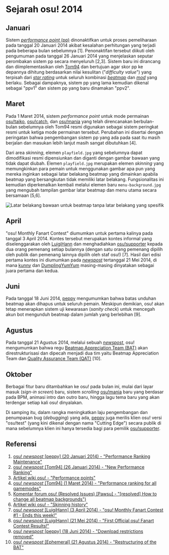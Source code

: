 # Sejarah osu! 2014

## Januari

Sistem [*performance point* (pp)](/wiki/Performance_points) dinonaktifkan untuk proses pemeliharaan pada tanggal 20 Januari 2014 akibat kesalahan perhitungan yang terjadi pada beberapa bulan sebelumnya \[1\]. Penonaktifan tersebut diikuti oleh pengumuman pada tanggal 26 Januari 2014 yang menjelaskan seputar perombakan sistem pp secara menyeluruh \[2,3\]. Sistem baru ini dirancang dan diimplementasikan oleh [Tom94](https://osu.ppy.sh/users/1857058) dan bertujuan agar skor pp ke depannya dihitung berdasarkan nilai kesulitan ("*difficulty value*") yang terpisah dari [*star rating*](/wiki/Beatmapping/Star_rating) untuk seluruh kombinasi [*beatmap*](/wiki/Beatmap) dan [*mod*](/wiki/Game_modifier) yang berlaku. Sebagai dampaknya, sistem pp yang lama kemudian dikenal sebagai "ppv1" dan sistem pp yang baru dinamakan "ppv2".

## Maret

Pada 1 Maret 2014, sistem *performance point* untuk mode permainan [osu!taiko](/wiki/Game_mode/osu!taiko), [osu!catch](/wiki/Game_mode/osu!catch), dan [osu!mania](/wiki/Game_mode/osu!mania) yang telah direncanakan berbulan-bulan sebelumnya oleh Tom94 resmi digunakan sebagai sistem peringkat resmi untuk ketiga mode permainan tersebut. Perubahan ini disertai dengan peringatan bahwa pengembangan sistem pp yang ada pada saat itu masih berjalan dan masukan lebih lanjut masih sangat dibutuhkan \[4\].

Dari area *skinning*, elemen `playfield.jpg` yang sebelumnya dapat dimodifikasi resmi dipensiunkan dan diganti dengan gambar bawaan yang tidak dapat diubah. Elemen `playfield.jpg` merupakan elemen *skinning* yang memungkinkan para pemain untuk menggunakan gambar apa pun yang mereka inginkan sebagai latar belakang beatmap yang dimainkan apabila beatmap yang bersangkutan tidak memiliki latar belakang. Fungsionalitas ini kemudian diperkenalkan kembali melalui elemen baru `menu-background.jpg` yang mengubah tampilan gambar latar beatmap dan menu utama secara bersamaan \[5,6\].

![](img/2014-03_01.jpg "Latar belakang bawaan untuk beatmap tanpa latar belakang yang spesifik")

## April

"osu! Monthly Fanart Contest" diumumkan untuk pertama kalinya pada tanggal 3 April 2014. Kontes tersebut merupakan kontes informal yang diselenggarakan oleh [LuigiHann](https://osu.ppy.sh/users/1079) dan menghadiahkan [osu!supporter](https://osu.ppy.sh/home/support) kepada dua orang pemenang setiap bulannya (dengan satu orang pemenang dipilih oleh publik dan pemenang lainnya dipilih oleh staf osu!) \[7\]. Hasil dari edisi pertama kontes ini diumumkan pada [*newspost*](https://osu.ppy.sh/home/news/2014-05-21-first-official-osu-fanart-contest-results) tertanggal 21 Mei 2014, di mana [kunny](https://osu.ppy.sh/users/3931585) dan [DumplingYumYum](https://osu.ppy.sh/users/1715930) masing-masing dinyatakan sebagai juara pertama dan kedua.

## Juni

Pada tanggal 18 Juni 2014, [peppy](https://osu.ppy.sh/users/2) mengumumkan bahwa batas unduhan beatmap akan dihapus untuk seluruh pemain. Meskipun demikian, osu! akan tetap menerapkan sistem uji kewarasan (*sanity check*) untuk mencegah akun bot mengunduh beatmap dalam jumlah yang berlebihan \[9\].

## Agustus

Pada tanggal 21 Agustus 2014, melalui sebuah [*newspost*](https://osu.ppy.sh/home/news/2014-08-21-restructuring-of-the-bat), osu! mengumumkan bahwa regu [Beatmap Appreciation Team (BAT)](/wiki/Modding/Beatmap_Appreciation_Team) akan direstrukturisasi dan dipecah menjadi dua tim yaitu Beatmap Appreciation Team dan [Quality Assurance Team (QAT)](/wiki/Modding/Quality_Assurance_Team) \[10\].

## Oktober

Berbagai fitur baru ditambahkan ke osu! pada bulan ini, mulai dari layar masuk (*sign-in screen*) baru, sistem *scrolling* [osu!mania](/wiki/Game_mode/osu!mania) baru yang berdasar pada BPM, animasi intro dan outro baru, hingga lagu tema baru yang akan terdengar setiap kali osu! dinyalakan.

Di samping itu, dalam rangka meningkatkan laju pengembangan dan penumpasan bug (*debugging*) yang ada, [peppy](https://osu.ppy.sh/users/2) juga merilis klien osu! versi "osu!test" (yang kini dikenal dengan nama "Cutting Edge") secara publik di mana sebelumnya klien ini hanya tersedia bagi para pemilik [osu!supporter](https://osu.ppy.sh/home/support).

## Referensi

1. [osu! *newspost* [peppy] (20 Januari 2014) - "Performance Ranking Maintenance"](https://osu.ppy.sh/home/news/2014-01-20-performance-ranking-maintenance)
2. [osu! *newspost* [Tom94] (26 Januari 2014) - "New Performance Ranking"](https://osu.ppy.sh/home/news/2014-01-26-new-performance-ranking)
3. [Artikel wiki osu! - "Performance points"](/wiki/Performance_points)
4. [osu! *newspost* [Tom94] (1 Maret 2014) - "Performance ranking for all gamemodes"](https://osu.ppy.sh/home/news/2014-03-01-performance-ranking-for-all-gamemodes)
5. [Komentar forum osu! (Resolved Issues) [Pawsu] - "[resolved] How to change all beatmap backgrounds")](https://osu.ppy.sh/community/forums/topics/397827?start=4749640)
6. [Artikel wiki osu! - "Skinning history"](/wiki/Skinning/History)
7. [osu! *newspost* [LuigiHann] (3 April 2014) - "osu! Monthly Fanart Contest #1 - Ends this week!"](https://osu.ppy.sh/home/news/2014-04-03-osu-monthly-fanart-contest-1-ends-this-week)
8. [osu! *newspost* [LuigiHann] (21 Mei 2014) - "First Official osu! Fanart Contest Results!"](https://osu.ppy.sh/home/news/2014-05-21-first-official-osu-fanart-contest-results)
9. [osu! *newspost* [peppy] (18 Juni 2014) - "Download restrictions removed"](https://osu.ppy.sh/home/news/2014-06-18-download-restrictions-removed)
10. [osu! *newspost* [Ephemeral] (21 Agustus 2014) - "Restructuring of the BAT"](https://osu.ppy.sh/home/news/2014-08-21-restructuring-of-the-bat)
